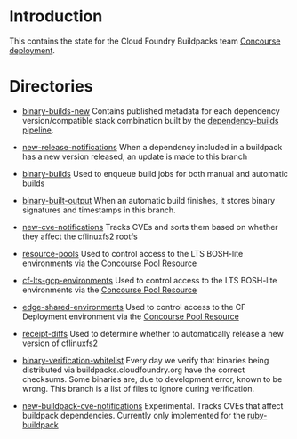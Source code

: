 # Introduction

This contains the state for the Cloud Foundry Buildpacks team [Concourse deployment](https://buildpacks.ci.cf-app.com/).

# Directories

* [binary-builds-new](binary-builds-new) Contains published metadata for each dependency version/compatible stack combination built by the [dependency-builds pipeline](https://buildpacks.ci.cf-app.com/teams/main/pipelines/dependency-builds).

* [new-release-notifications](new-release-notifications) When a dependency included in a buildpack has a new version released, an update is made to this branch

* [binary-builds](binary-builds) Used to enqueue build jobs for both manual and automatic builds

* [binary-built-output](binary-built-output) When an automatic build finishes, it stores binary signatures and timestamps in this branch.


* [new-cve-notifications](new-cve-notifications) Tracks CVEs and sorts them based on whether they affect the cflinuxfs2 rootfs

* [resource-pools](resource-pools) Used to control access to the LTS BOSH-lite environments via the [Concourse Pool Resource](https://github.com/concourse/pool-resource)

* [cf-lts-gcp-environments](cf-lts-gcp-environments) Used to control access to the LTS BOSH-lite environments via the [Concourse Pool Resource](https://github.com/concourse/pool-resource)

* [edge-shared-environments](edge-shared-environments) Used to control access to the CF Deployment environment via the [Concourse Pool Resource](https://github.com/concourse/pool-resource)

* [receipt-diffs](receipt-diffs) Used to determine whether to automatically release a new version of cflinuxfs2

* [binary-verification-whitelist](binary-verification-whitelist) Every day we verify that binaries being distributed via buildpacks.cloudfoundry.org have the correct checksums. Some binaries are, due to development error, known to be wrong. This branch is a list of files to ignore during verification.

* [new-buildpack-cve-notifications](new-cve-notifications) Experimental. Tracks CVEs that affect buildpack dependencies. Currently only implemented for the [ruby-buildpack](https://github.com/cloudfoundry/ruby-buildpack)
